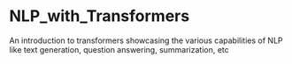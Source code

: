# NLP_with_Transformers
An introduction to transformers showcasing the various capabilities of NLP like text generation, question answering, summarization, etc
